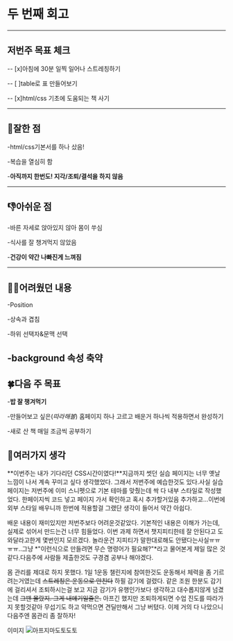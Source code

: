 # 두 번째 회고

---

## 저번주 목표 체크

-- [x]아침에 30분 일찍 일어나 스트레칭하기

-- [ ]table로 표 만들어보기

-- [x]html/css 기초에 도움되는 책 사기

---

## 👏잘한 점

-html/css기본서를 하나 샀음!

-복습을 열심히 함

-**아직까지 한번도! 지각/조퇴/결석을 하지 않음**

---

## 👎아쉬운 점

-바른 자세로 앉아있지 않아 몸이 쑤심

-식사를 잘 챙겨먹지 않았음

-**건강이 약간 나빠진게 느껴짐**

---

## 😵‍💫어려웠던 내용

-Position

-상속과 겹침

-하위 선택자&문맥 선택

## -background 속성 축약

## 🍀다음 주 목표

-**밥 잘 챙겨먹기**

-만들어보고 싶은(_따라해볼_) 홈페이지 하나 고르고 배운거 하나씩 적용하면서 완성하기

-새로 산 책 매일 조금씩 공부하기

## 📖여러가지 생각

**이번주는 내가 기다리던 CSS시간이였다!**지금까지 썻던 실습 페이지는 너무 옛날 느낌이 나서 계속 꾸미고 싶다 생각했었다. 그래서 저번주에 예습한것도 있다.사실 실습 페이지는 저번주에 이미 스니펫으로 기본 테마를 맞췄는데 싹 다 내부 스타일로 작성했었다. 한페이지씩 코드 넣고 페이지 가서 확인하고 혹시 추가할거있음 추가하고...이번에 외부 스타일 배우니까 한번에 적용할걸 그랬단 생각이 들어서 약간 아쉽다.

배운 내용이 재미있지만 저번주보다 어려운것같았다. 기본적인 내용은 이해가 가는데, 실제로 섞어서 만드는건 너무 힘들었다. 이번 과제 하면서 챗지피티한테 잘 안된다고 도와달라고한게 몇번인지 모르겠다. 놀라운건 지피티가 말한대로해도 안됐다는사실ㅠㅠㅠㅠ..그냥 *"이런식으로 만들려면 무슨 명령어가 필요해?"*라고 물어본게 제일 많은 것 같다.다음주에 사람들 제출한것도 구경겸 공부나 해야겠다.

몸 관리를 제대로 하지 못했다. 1일 1운동 챌린지에 참여한것도 운동해서 체력을 좀 기르려는거였는데 ~~스트레칭은 운동으로 안친다~~ 하필 감기에 걸렸다. 같은 조원 한분도 감기에 걸리셔서 조퇴하시는걸 보고 지금 감기가 유행인가보다 생각하고 대수롭지않게 넘겼는데 ~~그땐 몰랐지. 그게 내얘기일줄은.~~ 아프긴 했지만 조퇴하게되면 수업 진도를 따라가지 못할것같아 무섭기도 하고 약먹으면 견딜만해서 그냥 버텼다. 이제 거의 다 나았으니 다음주엔 몸관리 좀 잘하자!

이미지
![아프지마도토도토](<https://mblogthumb-phinf.pstatic.net/MjAyMjExMTZfMjg4/MDAxNjY4NjAxNTQ0MTgw.geFr_HwAEtFOsWhbPzrbEK6-GOIZV8rDCqP9d0QiX4wg.2rq25Cx002AUgy4QAF30vW3xpZhAlkpI-mEHbO-l_7og.JPEG.gngnt2002/%EF%BB%BF%EC%9A%B0%EB%8A%94_%EA%B3%A0%EC%96%91%EC%9D%B4_%EC%A7%A4_%EB%AA%A8%EC%9D%8C_(12).jpg?type=w800>)

